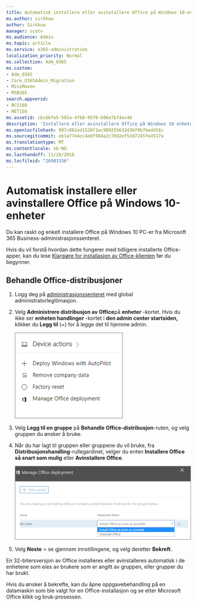 ```yaml
---
title: Automatisk installere eller avinstallere Office på Windows 10-enheter
ms.author: sirkkuw
author: Sirkkuw
manager: scotv
ms.audience: Admin
ms.topic: article
ms.service: o365-administration
localization_priority: Normal
ms.collection: Adm_O365
ms.custom:
- Adm_O365
- Core_O365Admin_Migration
- MiniMaven
- MSB365
search.appverid:
- BCS160
- MET150
ms.assetid: cbc6bfe5-565a-4fb8-95f0-b06e7b74ac46
description: 'Installere eller avinstallere Office på Windows 10 enheter fra Microsoft 365 Business administrasjonssenteret. '
ms.openlocfilehash: 997c001ed1520f1ac989255632d36f9b7bedd16c
ms.sourcegitcommit: eb1a77e4cc4e8f564a1c78d2ef53d7245fe4517a
ms.translationtype: MT
ms.contentlocale: nb-NO
ms.lasthandoff: 11/28/2018
ms.locfileid: "26983336"
---
```

# <a name="automatically-install-or-uninstall-office-on-windows-10-devices"></a>Automatisk installere eller avinstallere Office på Windows 10-enheter

Du kan raskt og enkelt installere Office på Windows 10 PC-er fra Microsoft 365 Business-administrasjonssenteret.
  
Hvis du vil forstå hvordan dette fungerer med tidligere installerte Office-apper, kan du lese [Klargjøre for installasjon av Office-klienten](prepare-for-office-client-deployment.md) før du begynner. 
  
## <a name="manage-office-deployments"></a>Behandle Office-distribusjoner

1. Logg deg på [administrasjonssenteret](https://aka.ms/bcsportal) med global administratorlegitimasjon. 
    
2. Velg **Administrere distribusjon av Office**på **enheter** -kortet.    Hvis du ikke ser **enheten handlinger** -kortet i **den admin center startsiden,** klikker du **Legg til** (+) for å legge det til hjemme admin.
    
    ![Screenshot of the Devices card in the admin center](media/9982e784-dbf9-4a76-a159-bb3e2e5aa23f.png)
  
3. Velg **Legg til en gruppe** på **Behandle Office-distribusjon**-ruten, og velg gruppen du ønsker å bruke.
    
4. Når du har lagt til gruppen eller gruppene du vil bruke, fra **Distribusjonshandling**-rullegardinet, velger du enten **Installere Office så snart som mulig** eller **Avinstallere Office**.
    
    ![In the Manage Office deployment pane, choose either Install Office as soon as possible, or Uninstall Office.](media/00f24a61-1848-40c0-b037-78d726c7d757.png)
  
5. Velg **Neste** \> se gjennom innstillingene, og velg deretter **Bekreft**.
    
En 32-bitersversjon av Office installeres eller avinstalleres automatisk i de enhetene som eies av brukere som er angitt av gruppen, eller grupper du har brukt.
  
Hvis du ønsker å bekrefte, kan du åpne oppgavebehandling på en datamaskin som ble valgt for en Office-installasjon og se etter Microsoft Office klikk og bruk-prosessen.
  


